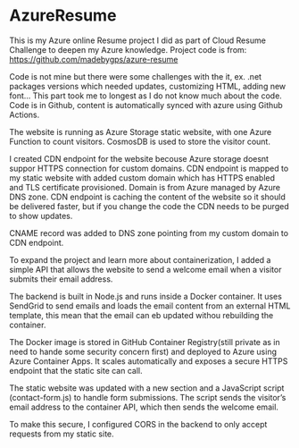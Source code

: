 # AzureResume
This is my Azure online Resume project I did as part of Cloud Resume Challenge to deepen my Azure knowledge. 
Project code is from: https://github.com/madebygps/azure-resume 

Code is not mine but there were some challenges with the it, ex. .net packages versions which needed updates, customizing HTML, adding new font... This part took me to longest as I do not know much about the code.
Code is in Github, content is automatically synced with azure using Github Actions. 

The website is running as Azure Storage static website, with one Azure Function to count visitors. 
CosmosDB is used to store the visitor count.

I created CDN endpoint for the website becouse Azure storage doesnt suppor HTTPS connection for custom domains. 
CDN endpoint is mapped to my static website with added custom domain which has HTTPS enabled and TLS certificate provisioned. 
Domain is from Azure managed by Azure DNS zone. 
CDN endpoint is caching the content of the website so it should be delivered faster, but if you change the code the CDN needs to be purged to show updates. 

CNAME record was added to DNS zone pointing from my custom domain to CDN endpoint.

To expand the project and learn more about containerization, I added a simple API that allows the website to send a welcome email when a visitor submits their email address.

The backend is built in Node.js and runs inside a Docker container. It uses SendGrid to send emails and loads the email content from an external HTML template, this mean that the email can eb updated withou rebuilding the container.

The Docker image is stored in GitHub Container Registry(still private as in need to hande some security concern first) and deployed to Azure using Azure Container Apps. It scales automatically and exposes a secure HTTPS endpoint that the static site can call.

The static website was updated with a new section and a JavaScript script (contact-form.js) to handle form submissions. The script sends the visitor’s email address to the container API, which then sends the welcome email.

To make this secure, I configured CORS in the backend to only accept requests from my static site.
